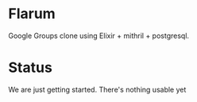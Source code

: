 # Flarum  
Google Groups clone using Elixir + mithril + postgresql.  


Status  
==============================  
We are just getting started.  There's nothing usable yet   
